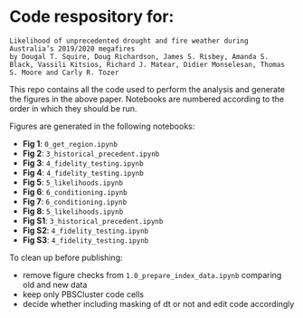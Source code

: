 Code respository for:
=====================

    Likelihood of unprecedented drought and fire weather during Australia’s 2019/2020 megafires
    by Dougal T. Squire, Doug Richardson, James S. Risbey, Amanda S. Black, Vassili Kitsios, Richard J. Matear, Didier Monselesan, Thomas S. Moore and Carly R. Tozer    

This repo contains all the code used to perform the analysis and generate the figures in the above paper. Notebooks are numbered according to the order in which they should be run.

Figures are generated in the following notebooks:
 - **Fig 1**: `0_get_region.ipynb`
 - **Fig 2**: `3_historical_precedent.ipynb`
 - **Fig 3**: `4_fidelity_testing.ipynb`
 - **Fig 4**: `4_fidelity_testing.ipynb`
 - **Fig 5**: `5_likelihoods.ipynb`
 - **Fig 6**: `6_conditioning.ipynb`
 - **Fig 7**: `6_conditioning.ipynb`
 - **Fig 8**: `5_likelihoods.ipynb`
 - **Fig S1**: `3_historical_precedent.ipynb`
 - **Fig S2**: `4_fidelity_testing.ipynb`
 - **Fig S3**: `4_fidelity_testing.ipynb`

To clean up before publishing:
 - remove figure checks from `1.0_prepare_index_data.ipynb` comparing old and new data
 - keep only PBSCluster code cells
 - decide whether including masking of dt or not and edit code accordingly
